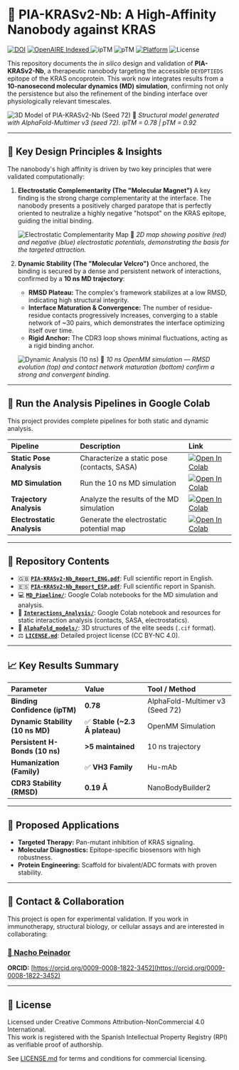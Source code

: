 # 🧬 PIA-KRASv2-Nb: A High-Affinity Nanobody against KRAS

[![DOI](https://img.shields.io/badge/DOI-10.5281/zenodo.16578454-blue)](https://doi.org/10.5281/zenodo.16578454)
<a href="https://explore.openaire.eu/search/publication?pid=10.5281%2Fzenodo.16578455">
  <img src="https://img.shields.io/badge/OpenAIRE-Indexed-green" alt="OpenAIRE Indexed">
</a>
![ipTM](https://img.shields.io/badge/ipTM-0.78-blue)
![pTM](https://img.shields.io/badge/pTM-0.92-blue)
[![Platform](https://img.shields.io/badge/Preprint-Research_Square-blue)](https://www.researchsquare.com/article/rs-7239936/v1)
![License](https://img.shields.io/badge/License-CC%20BY--NC%204.0-lightgrey.svg)

This repository documents the *in silico* design and validation of **PIA-KRASv2-Nb**, a therapeutic nanobody targeting the accessible `DEYDPTIEDS` epitope of the KRAS oncoprotein. This work now integrates results from a **10-nanosecond molecular dynamics (MD) simulation**, confirming not only the persistence but also the refinement of the binding interface over physiologically relevant timescales.

![3D Model of PIA-KRASv2-Nb (Seed 72)](https://raw.githubusercontent.com/NachoPeinador/PIA-KRASv2-Nb/main/AlphaFold_images/KRASKILLER.png)
📌 *Structural model generated with AlphaFold-Multimer v3 (seed 72). ipTM = 0.78 | pTM = 0.92*

---

## 🎯 Key Design Principles & Insights

The nanobody's high affinity is driven by two key principles that were validated computationally:

1.  **Electrostatic Complementarity (The "Molecular Magnet")**
    A key finding is the strong charge complementarity at the interface. The nanobody presents a positively charged paratope that is perfectly oriented to neutralize a highly negative "hotspot" on the KRAS epitope, guiding the initial binding.

    ![Electrostatic Complementarity Map](https://raw.githubusercontent.com/NachoPeinador/PIA-KRASv2-Nb/main/Interactions/af_pose_electrostatics_final.png)
    📌 *2D map showing positive (red) and negative (blue) electrostatic potentials, demonstrating the basis for the targeted attraction.*

2.  **Dynamic Stability (The "Molecular Velcro")**
    Once anchored, the binding is secured by a dense and persistent network of interactions, confirmed by a **10 ns MD trajectory**:
    * **RMSD Plateau:** The complex's framework stabilizes at a low RMSD, indicating high structural integrity.
    * **Interface Maturation & Convergence:** The number of residue-residue contacts progressively increases, converging to a stable network of ~30 pairs, which demonstrates the interface optimizing itself over time.
    * **Rigid Anchor:** The CDR3 loop shows minimal fluctuations, acting as a rigid binding anchor.

    ![Dynamic Analysis (10 ns)](https://raw.githubusercontent.com/NachoPeinador/PIA-KRASv2-Nb/main/MD_Simulation/full_analysis_plot_10ns.png)
    📌 *10 ns OpenMM simulation — RMSD evolution (top) and contact network maturation (bottom) confirm a strong and convergent binding.*

---

## 🚀 Run the Analysis Pipelines in Google Colab

This project provides complete pipelines for both static and dynamic analysis.

| Pipeline | Description | Link |
| :--- | :---------- | :--- |
| **Static Pose Analysis** | Characterize a static pose (contacts, SASA) | [![Open In Colab](https://colab.research.google.com/assets/colab-badge.svg)](https://colab.research.google.com/drive/1qyyJtn2fAQABQcl6zN6a3IkVf89yknDh?usp=sharing) |
| **MD Simulation** | Run the 10 ns MD simulation | [![Open In Colab](https://colab.research.google.com/assets/colab-badge.svg)](https://colab.research.google.com/drive/1W2FtbyPI9uDkZCDqqdFkd6nVQfMoj_Kj) |
| **Trajectory Analysis** | Analyze the results of the MD simulation | [![Open In Colab](https://colab.research.google.com/assets/colab-badge.svg)](https://colab.research.google.com/drive/1Aue7oYHIFAmSe5xPwzyUB-HXJ6NgqNVb) |
| **Electrostatic Analysis** | Generate the electrostatic potential map | [![Open In Colab](https://colab.research.google.com/assets/colab-badge.svg)](https://colab.research.google.com/drive/1VghJ-0wAsh_N895uYCMhDKcMBpYGW0uY) |


---

## 📂 Repository Contents

* 🇬🇧 [**`PIA-KRASv2-Nb_Report_ENG.pdf`**](./PIA-KRASv2-Nb_Report_ENG.pdf): Full scientific report in English.
* 🇪🇸 [**`PIA-KRASv2-Nb_Report_ESP.pdf`**](./PIA-KRASv2-Nb_Report_ESP.pdf): Full scientific report in Spanish.
* 💻 [**`MD_Pipeline/`**](./MD_Pipeline/): Google Colab notebooks for the MD simulation and analysis.
* 🔬 [**`Interactions_Analysis/`**](./Interactions_Analysis/): Google Colab notebook and resources for static interaction analysis (contacts, SASA, electrostatics).
* 📁 [**`AlphaFold_models/`**](./AlphaFold_models/): 3D structures of the elite seeds (`.cif` format).
* ⚖️ [**`LICENSE.md`**](./LICENSE.md): Detailed project license (CC BY-NC 4.0).

---

## 📈 Key Results Summary

| Parameter | Value | Tool / Method |
| :--- | :--- | :--- |
| **Binding Confidence (ipTM)** | **0.78** | AlphaFold-Multimer v3 (Seed 72) |
| **Dynamic Stability (10 ns MD)** | ✅ **Stable (~2.3 Å plateau)** | OpenMM Simulation |
| **Persistent H-Bonds (10 ns)** | **>5 maintained** | 10 ns trajectory |
| **Humanization (Family)** | ✅ **VH3 Family** | Hu-mAb |
| **CDR3 Stability (RMSD)** | **0.19 Å** | NanoBodyBuilder2 |

---

## 🧪 Proposed Applications

* **Targeted Therapy:** Pan-mutant inhibition of KRAS signaling.
* **Molecular Diagnostics:** Epitope-specific biosensors with high robustness.
* **Protein Engineering:** Scaffold for bivalent/ADC formats with proven stability.

---

## 🤝 Contact & Collaboration

This project is open for experimental validation. If you work in immunotherapy, structural biology, or cellular assays and are interested in collaborating:  

### [📧 Nacho Peinador](mailto:joseignacio.peinador@gmail.com)  
**ORCID:** [https://orcid.org/0009-0008-1822-3452](https://orcid.org/0009-0008-1822-3452)  

---

## 📄 License

Licensed under Creative Commons Attribution-NonCommercial 4.0 International.  
This work is registered with the Spanish Intellectual Property Registry (RPI) as verifiable proof of authorship.  

See [LICENSE.md](./LICENSE.md) for terms and conditions for commercial licensing.
